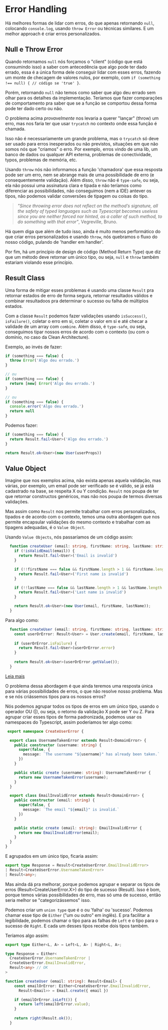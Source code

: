 # Error Handling

Há melhores formas de lidar com erros, do que apenas retornando `null`, colocando `console.log`, usando `throw Error` ou técnicas similares. E um melhor approach é criar erros personalizados.

## Null e Throw Error

Quando retornamos `null` nós forçamos o "client" (código que está consumindo isso) a saber com antecedência que algo pode ter dado errado, essa é a única forma dele conseguir lidar com esses erros, fazendo um monte de checagem de valores nulos, por exemplo, com `if (something !== null) { // código se 'true' }`.

Porém, retornando `null` não temos como saber que algo deu errado sem olhar para os detalhes da implementação. Teríamos que fazer comparações de comportamento pra saber que se a função se comportou dessa forma pode ter dado certo ou não.

O problema acima *provavelmente* nos levaria a querer "lançar" (throw) um erro, mas nos faria ter que usar `trycatch` no contexto onde essa função é chamada.

Isso não é necessariamente um grande problema, mas o `trycatch` só deve ser usado para erros inesperados ou não previstos, situações em que não somos nós que "criamos" o erro. Por exemplo, erros vindo de uma lib, um banco de dados ou qualquer API externa, problemas de conectividade, typos, problemas de memória, etc.

Usando `throw` nós não informamos a função 'chamadora' que essa resposta pode ser um erro, nem se abrange mais de uma possibilidade de erro (e consequentemente validação). Além disso, `throw` não é `type-safe`, ou seja, ela não possui uma assinatura clara e tipada e não teríamos como diferenciar as possibilidades, não conseguimos (nem a IDE) antever os tipos, não podemos validar conversões de tipagem ou coisas do tipo.

> *"Since throwing error does not reflect on the method’s signature, all the safety of typed languages such as Typescript becomes useless since you are neither forced nor hinted, as a caller of such method, to do something with that error"*, Vegreville, Bruno.

Há quem diga que além de tudo isso, ainda é muito menos performático do que criar erros personalizados e usando `throw`, nós quebramos o fluxo do nosso código, pulando de 'handler em handler'.

Por fim, há um princípio de design de código (Method Return Type) que diz que um método deve retornar um único tipo, ou seja, `null` e `throw` também estariam violando esse princípio.

## Result Class

Uma forma de mitigar esses problemas é usando uma classe `Result` pra retornar estados de erro de forma segura, retornar resultados válidos e combinar resultadoos pra determinar o sucesso ou falha de múltiplos estados.

Com a classe `Result` podemos fazer validações usando `isSuccess()`, `isFailure()`, coletar o erro em si, coletar o valor em si e até checar a validade de um array com `combine`. Além disso, é `type-safe`, ou seja, conseguimos tipar nossos erros de acordo com o contexto (ou com o domínio, no caso da Clean Architecture).

Exemplo, ao invés de fazer:

```typescript
if (something === false) {
  throw Error('Algo deu errado.')
}

// ou
if (something === false) {
  return [new] Error('Algo deu errado.')
}

// ou
if (something === false) {
  console.error('Algo deu errado.')
  return null
}
```

Podemos fazer:

```typescript
if (something === false) {
  return Result.fail<User>('Algo deu errado.')
}

return Result.ok<User>(new User(userProps))
```

## Value Object

Imagine que nos exemplos acima, não exista apenas aquela validação, mas várias, por exemplo, um email pode ser verificado se é válido, se já está cadastrado na base, se respeita X ou Y condição. `Result` nos poupa de ter que retornar constructos genéricos, mas não nos poupa de termos diversas validações.

Mas assim como `Result` nos permite trabalhar com erros personalizados, tipados e de acordo com o contexto, temos uma outra abordagem que nos permite encapsular validações do mesmo contexto e trabalhar com as tipagens adequadas, é o `Value Object`.


Usando `Value Objects`, nós passaríamos de um código assim:

```typescript
  function createUser (email: string, firstName: string, lastName: string): Result<User> {
    if (!isValidEmail(email)) {
      return Result.fail<User>('Email is invalid')
    }

    if (!!firstName === false && firstName.length > 1 && firstName.length < 50) {
      return Result.fail<User>('First name is invalid')
    }

    if (!!lastName === false && lastName.length > 1 && lastName.length < 50) {
      return Result.fail<User>('Last name is invalid')
    }

    return Result.ok<User>(new User(email, firstName, lastName));
  }
```

Para algo como:

```typescript
  function createUser (email: string, firstName: string, lastName: string): Result<User> {
    const userOrError: Result<User> = User.create(email, firstName, lastName);
    
    if (userOrError.isFailure) {
      return Result.fail<User>(userOrError.error)
    }
  
    return Result.ok<User>(userOrError.getValue());
  }
```

[Leia mais](./cleanArchitecture/domain.md)

O problema dessa abordagem é que ainda teremos uma resposta única para várias possibilidades de erros, o que não resolve nosso problema. Mas e se nós criássemos tipos para os nossos erros?

Nós podemos agrupar todos os tipos de erros em um único tipo, usando o operador OU (|), ou seja, o retorno da validação X pode ser Y ou Z. Para agrupar criar esses tipos de forma padronizada, podemos usar os namespaces do Typescript, assim poderíamos ter algo como:

```typescript
 export namespace CreateUserError {

  export class UsernameTakenError extends Result<DomainError> {    
    public constructor (username: string) {
      super(false, {
        message: `The username "${username}" has already been taken.`
      })
    }

    public static create (username: string): UsernameTakenError {
      return new UsernameTakenError(username);
    }
  }

  export class EmailInvalidError extends Result<DomainError> {    
    public constructor (email: string) {
      super(false, {
        message: `The email "${email}" is invalid.`
      })
    }

    public static create (email: string): EmailInvalidError {
      return new EmailInvalidError(email);
    }
  }
}
```

E agrupados em um único tipo, ficaria assim:

```typescript
export type Response = Result<CreateUserError.EmailInvalidError>
| Result<CreateUserError.UsernameTakenError>
| Result<any>;
```

Mas ainda dá pra melhorar, porque podemos agrupar e separar os tipos de erros (Result<CreateUserError.X>) do tipo de sucesso (Result<any>). Isso é bom, porque temos várias possibilidades de erro, mas só uma de sucesso, então seria melhor se "categorizássemos" isso.

Podemos criar um `union type` que é o ou 'falha' ou 'sucesso'. Podemos chamar esse tipo de `Either` ("um ou outro" em inglês). E pra facilitar a legibilidade, podemos chamar o tipo para as falhas de `Left` e o tipo para o sucesso de `Right`. E cada um desses tipos recebe dois tipos também.

Teríamos algo assim:

```typescript
export type Either<L, A> = Left<L, A> | Right<L, A>;

type Response = Either<
  CreateUserError.UsernameTakenError | 
  CreateUserError.EmailInvalidError, 
  Result<any> // OK 
>

function createUser (email: string): Result<Email> {    
    const emailOrError: Either<CreateUserError.EmailInvalidError, 
      Result<Email>> = Email.create({ email })

    if (emailOrError.isLeft()) {
      return left(emailOrError.value);
    }
  
    return right(Result.ok());
  }
```